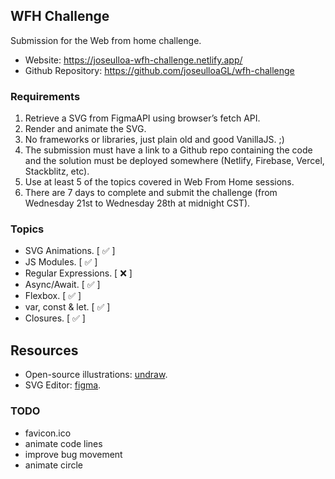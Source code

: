 ## WFH Challenge

Submission for the Web from home challenge.

- Website: https://joseulloa-wfh-challenge.netlify.app/
- Github Repository: https://github.com/joseulloaGL/wfh-challenge

### Requirements
1. Retrieve a SVG from F​igmaAPI​ using browser’s fetch API.
2. Render and animate the SVG.
3. No frameworks or libraries, just plain old and good VanillaJS. ;)
4. The submission must have a link to a Github repo containing the code and the solution must be
deployed somewhere (Netlify, Firebase, Vercel, Stackblitz, etc).
5. Use at least 5 of the topics covered in Web From Home sessions.
6. There are 7 days to complete and submit the challenge (from Wednesday 21st to Wednesday
28th at midnight CST).

### Topics
- SVG Animations.      [ ✅ ]
- JS Modules.          [ ✅ ]
- Regular Expressions. [ ❌ ]
- Async/Await.         [ ✅ ]
- Flexbox.             [ ✅ ]
- var, const & let.    [ ✅ ]
- Closures.            [ ✅ ]

## Resources

- Open-source illustrations:  [undraw](https://undraw.co).
- SVG Editor: [figma](https://figma.com).

### TODO
- favicon.ico
- animate code lines
- improve bug movement
- animate circle